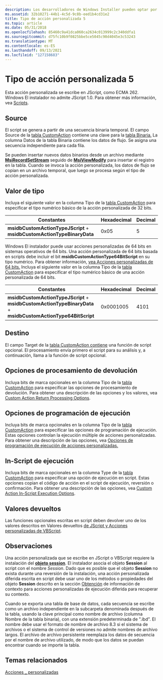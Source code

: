 ```yaml
---
description: Los desarrolladores de Windows Installer pueden optar por usar un tipo de acción personalizada 5 cuando las acciones estándar no son suficientes para ejecutar la instalación.
ms.assetid: 32b10271-44b1-4c5d-9c8b-eed1b4cd31e2
title: Tipo de acción personalizada 5
ms.topic: article
ms.date: 05/31/2018
ms.openlocfilehash: 85460c9a41dca060ca2634c013999c2c340ddfa1
ms.sourcegitcommit: d75fc10b9f0825bbe5ce5045c90d4045e3c53243
ms.translationtype: MT
ms.contentlocale: es-ES
ms.lasthandoff: 09/13/2021
ms.locfileid: "127158683"
---
```

# <a name="custom-action-type-5"></a>Tipo de acción personalizada 5

Esta acción personalizada se escribe en JScript, como ECMA 262. Windows El instalador no admite JScript 1.0. Para obtener más información, vea [Scripts](scripts.md).

## <a name="source"></a>Source

El script se genera a partir de una secuencia binaria temporal. El campo Source de la [tabla CustomAction](customaction-table.md) contiene una clave para la [tabla Binaria.](binary-table.md) La columna Datos de la tabla Binaria contiene los datos de flujo. Se asigna una secuencia independiente para cada fila.

Se pueden insertar nuevos datos binarios desde un archivo mediante [**MsiRecordSetStream**](/windows/desktop/api/Msiquery/nf-msiquery-msirecordsetstreama) seguido de [**MsiViewModify**](/windows/desktop/api/Msiquery/nf-msiquery-msiviewmodify) para insertar el registro en la tabla. Cuando se invoca la acción personalizada, los datos de flujo se copian en un archivo temporal, que luego se procesa según el tipo de acción personalizada.

## <a name="type-value"></a>Valor de tipo

Incluya el siguiente valor en la columna Tipo de la [tabla CustomAction](customaction-table.md) para especificar el tipo numérico básico de la acción personalizada de 32 bits.



| Constantes                                                              | Hexadecimal | Decimal |
|------------------------------------------------------------------------|-------------|---------|
| **msidbCustomActionTypeJScript**  +  **msidbCustomActionTypeBinaryData** | 0x05        | 5       |



 

Windows El instalador puede usar acciones personalizadas de 64 bits en sistemas operativos de 64 bits. Una acción personalizada de 64 bits basada en scripts debe incluir el bit **msidbCustomActionType64BitScript** en su tipo numérico. Para obtener información, [vea Acciones personalizadas de 64 bits.](64-bit-custom-actions.md) Incluya el siguiente valor en la columna Tipo de la [tabla CustomAction](customaction-table.md) para especificar el tipo numérico básico de una acción personalizada de 64 bits.



| Constantes                                                                                                     | Hexadecimal | Decimal |
|---------------------------------------------------------------------------------------------------------------|-------------|---------|
| **msidbCustomActionTypeJScript**  +  **msidbCustomActionTypeBinaryData**  +  **msidbCustomActionType64BitScript** | 0x0001005   | 4101    |



 

## <a name="target"></a>Destino

El campo Target de la [tabla CustomAction contiene](customaction-table.md) una función de script opcional. El procesamiento envía primero el script para su análisis y, a continuación, llama a la función de script opcional.

## <a name="return-processing-options"></a>Opciones de procesamiento de devolución

Incluya bits de marca opcionales en la columna Tipo de la [tabla CustomAction](customaction-table.md) para especificar las opciones de procesamiento de devolución. Para obtener una descripción de las opciones y los valores, vea [Custom Action Return Processing Options](custom-action-return-processing-options.md).

## <a name="execution-scheduling-options"></a>Opciones de programación de ejecución

Incluya bits de marca opcionales en la columna Tipo de la [tabla CustomAction](customaction-table.md) para especificar las opciones de programación de ejecución. Estas opciones controlan la ejecución múltiple de acciones personalizadas. Para obtener una descripción de las opciones, vea [Opciones de programación de ejecución de acciones personalizadas.](custom-action-execution-scheduling-options.md)

## <a name="in-script-execution-options"></a>In-Script de ejecución

Incluya bits de marca opcionales en la columna Type de la [tabla CustomAction](customaction-table.md) para especificar una opción de ejecución en script. Estas opciones copian el código de acción en el script de ejecución, reversión o confirmación. Para obtener una descripción de las opciones, vea [Custom Action In-Script Execution Options](custom-action-in-script-execution-options.md).

## <a name="return-values"></a>Valores devueltos

Las funciones opcionales escritas en script deben devolver uno de los valores descritos en Valores devueltos [de JScript y Acciones personalizadas de VBScript](return-values-of-jscript-and-vbscript-custom-actions.md).

## <a name="remarks"></a>Observaciones

Una acción personalizada que se escribe en JScript o VBScript requiere la instalación del [**objeto session**](session-object.md). El instalador asocia el objeto **Session** al script con el nombre *Session*. Dado que es posible que el objeto **Session** no exista durante una reversión de la instalación, una acción personalizada diferida escrita en script debe usar uno de los métodos o propiedades del objeto **Session** descrito en la sección [Obtención](obtaining-context-information-for-deferred-execution-custom-actions.md) de información de contexto para acciones personalizadas de ejecución diferida para recuperar su contexto.

Cuando se exporta una tabla de base de datos, cada secuencia se escribe como un archivo independiente en la subcarpeta denominada después de la tabla, usando la clave principal como nombre de archivo (columna Nombre de la tabla binaria), con una extensión predeterminada de ".ibd". El nombre debe usar el formato de nombre de archivo 8.3 si el sistema de archivos o el sistema de control de versiones no admite nombres de archivo largos. El archivo de archivo persistente reemplaza los datos de secuencia por el nombre de archivo utilizado, de modo que los datos se puedan encontrar cuando se importe la tabla.

## <a name="related-topics"></a>Temas relacionados

<dl> <dt>

[Acciones \_ personalizadas](custom-actions.md)
</dt> </dl>

 

 



